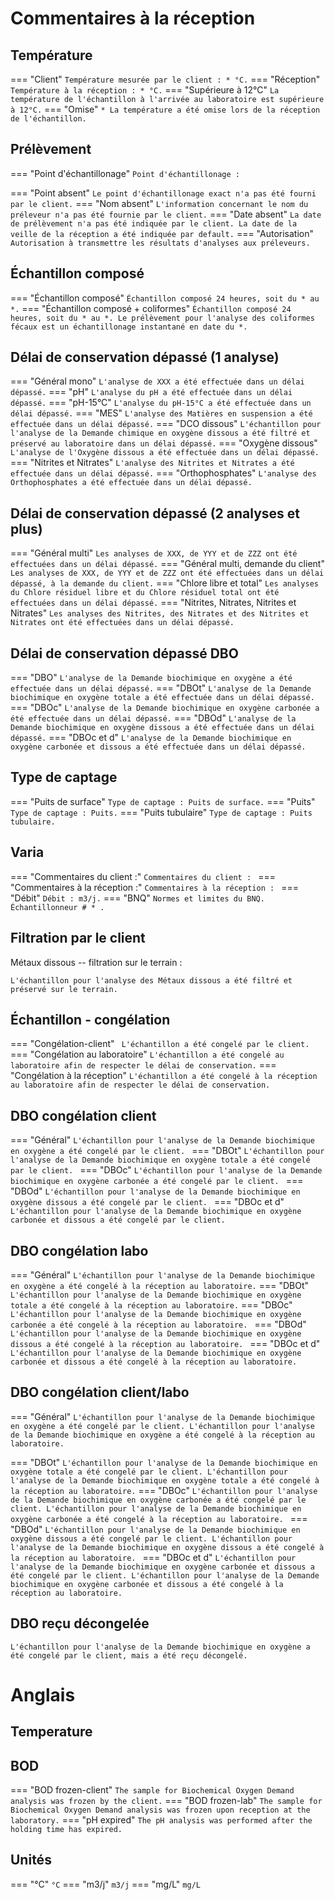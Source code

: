 # Commentaires à la réception

## Température

=== "Client"
    ```
    Température mesurée par le client : * °C.
    ```
=== "Réception"
    ```
    Température à la réception : * °C.
    ```
=== "Supérieure à 12°C"
    ```
    La température de l'échantillon à l'arrivée au laboratoire est supérieure à 12°C.
    ```
=== "Omise"
    ```
    * La température a été omise lors de la réception de l'échantillon.
    ```

## Prélèvement
=== "Point d'échantillonage"
    ```
    Point d'échantillonage : 
    ```

=== "Point absent"
    ```
    Le point d'échantillonage exact n'a pas été fourni par le client.
    ```
=== "Nom absent"
    ```
    L'information concernant le nom du préleveur n'a pas été fournie par le client.
    ```
=== "Date absent"
    ```
    La date de prélèvement n'a pas été indiquée par le client. La date de la veille de la réception a été indiquée par default.
    ```
=== "Autorisation"
    ```
    Autorisation à transmettre les résultats d'analyses aux préleveurs.
    ```
## Échantillon composé
=== "Échantillon composé"
    ```
    Échantillon composé 24 heures, soit du * au *.
    ```
=== "Échantillon composé + coliformes"
    ```
    Échantillon composé 24 heures, soit du * au *. Le prélèvement pour l'analyse des coliformes fécaux est un échantillonage instantané en date du *.
    ```


## Délai de conservation dépassé (1 analyse)

=== "Général mono"
    ```
    L'analyse de XXX a été effectuée dans un délai dépassé.
    ```
=== "pH"
    ```
    L'analyse du pH a été effectuée dans un délai dépassé.
    ```
=== "pH-15°C"
    ```
    L'analyse du pH-15°C a été effectuée dans un délai dépassé.
    ```
=== "MES"
    ```
    L'analyse des Matières en suspension a été effectuée dans un délai dépassé.
    ```
=== "DCO dissous"
    ```
    L'échantillon pour l'analyse de la Demande chimique en oxygène dissous a été filtré et préservé au laboratoire dans un délai dépassé.
    ```
=== "Oxygène dissous"
    ```
    L'analyse de l'Oxygène dissous a été effectuée dans un délai dépassé.
    ```
=== "Nitrites et Nitrates"
    ```
    L'analyse des Nitrites et Nitrates a été effectuée dans un délai dépassé.
    ```
=== "Orthophosphates"
    ```
    L'analyse des Orthophosphates a été effectuée dans un délai dépassé.
    ```

## Délai de conservation dépassé (2 analyses et plus)
=== "Général multi"
    ```
    Les analyses de XXX, de YYY et de ZZZ ont été effectuées dans un délai dépassé.
    ```
=== "Général multi, demande du client"
    ```
    Les analyses de XXX, de YYY et de ZZZ ont été effectuées dans un délai dépassé, à la demande du client.
    ```
=== "Chlore libre et total"
    ```
    Les analyses du Chlore résiduel libre et du Chlore résiduel total ont été effectuées dans un délai dépassé.
    ```
=== "Nitrites, Nitrates, Nitrites et Nitrates"
    ```
    Les analyses des Nitrites, des Nitrates et des Nitrites et Nitrates ont été effectuées dans un délai dépassé.
    ```

## Délai de conservation dépassé DBO

=== "DBO"
    ```
    L'analyse de la Demande biochimique en oxygène a été effectuée dans un délai dépassé.
    ```
=== "DBOt"
    ```
    L'analyse de la Demande biochimique en oxygène totale a été effectuée dans un délai dépassé.
    ```
=== "DBOc"
    ```
    L'analyse de la Demande biochimique en oxygène carbonée a été effectuée dans un délai dépassé.
    ```
=== "DBOd"
    ```
    L'analyse de la Demande biochimique en oxygène dissous a été effectuée dans un délai dépassé.
    ```
=== "DBOc et d"
    ```
    L'analyse de la Demande biochimique en oxygène carbonée et dissous a été effectuée dans un délai dépassé.
    ```

## Type de captage
=== "Puits de surface"
    ```
    Type de captage : Puits de surface.
    ```
=== "Puits"
    ```
    Type de captage : Puits.
    ```
=== "Puits tubulaire"
    ```
    Type de captage : Puits tubulaire.
    ```

## Varia
=== "Commentaires du client :"
    ```
    Commentaires du client : 
    ```
=== "Commentaires à la réception :"
    ```
    Commentaires à la réception : 
    ```
=== "Débit"
    ```
    Débit : m3/j.
    ```
=== "BNQ"
    ```
    Normes et limites du BNQ. Échantillonneur # * .
    ```




## Filtration par le client

Métaux dissous -- filtration sur le terrain :
```
L'échantillon pour l'analyse des Métaux dissous a été filtré et préservé sur le terrain.
```

## Échantillon - congélation 
=== "Congélation-client"
    ``` 
    L'échantillon a été congelé par le client.
    ```
=== "Congélation au laboratoire"
    ```
    L'échantillon a été congelé au laboratoire afin de respecter le délai de conservation.
    ```
=== "Congélation à la réception"
    ```
    L'échantillon a été congelé à la réception au laboratoire afin de respecter le délai de conservation.
    ```

## DBO congélation client
=== "Général"
    ```
    L'échantillon pour l'analyse de la Demande biochimique en oxygène a été congelé par le client. 
    ```
=== "DBOt"
    ```
    L'échantillon pour l'analyse de la Demande biochimique en oxygène totale a été congelé par le client. 
    ```
=== "DBOc"
    ```
    L'échantillon pour l'analyse de la Demande biochimique en oxygène carbonée a été congelé par le client. 
    ```
=== "DBOd"
    ```
    L'échantillon pour l'analyse de la Demande biochimique en oxygène dissous a été congelé par le client. 
    ```
=== "DBOc et d"
    ```
    L'échantillon pour l'analyse de la Demande biochimique en oxygène carbonée et dissous a été congelé par le client. 
    ```

## DBO congélation labo     
=== "Général"
    ```
    L'échantillon pour l'analyse de la Demande biochimique en oxygène a été congelé à la réception au laboratoire.
    ```
=== "DBOt"
    ```
    L'échantillon pour l'analyse de la Demande biochimique en oxygène totale a été congelé à la réception au laboratoire.
    ```
=== "DBOc"
    ```
    L'échantillon pour l'analyse de la Demande biochimique en oxygène carbonée a été congelé à la réception au laboratoire. 
    ```
=== "DBOd"
    ```
    L'échantillon pour l'analyse de la Demande biochimique en oxygène dissous a été congelé à la réception au laboratoire. 
    ```
=== "DBOc et d"
    ```
    L'échantillon pour l'analyse de la Demande biochimique en oxygène carbonée et dissous a été congelé à la réception au laboratoire. 
    ```

## DBO congélation client/labo 
=== "Général"
    ```
    L'échantillon pour l'analyse de la Demande biochimique en oxygène a été congelé par le client.
    L'échantillon pour l'analyse de la Demande biochimique en oxygène a été congelé à la réception au laboratoire. 
    ```

=== "DBOt"
    ```
    L'échantillon pour l'analyse de la Demande biochimique en oxygène totale a été congelé par le client.
    L'échantillon pour l'analyse de la Demande biochimique en oxygène totale a été congelé à la réception au laboratoire.
    ```
=== "DBOc"
    ```
    L'échantillon pour l'analyse de la Demande biochimique en oxygène carbonée a été congelé par le client.
    L'échantillon pour l'analyse de la Demande biochimique en oxygène carbonée a été congelé à la réception au laboratoire. 
    ```
=== "DBOd"
    ```
    L'échantillon pour l'analyse de la Demande biochimique en oxygène dissous a été congelé par le client.
    L'échantillon pour l'analyse de la Demande biochimique en oxygène dissous a été congelé à la réception au laboratoire. 
    ```
=== "DBOc et d"
    ```
    L'échantillon pour l'analyse de la Demande biochimique en oxygène carbonée et dissous a été congelé par le client.
    L'échantillon pour l'analyse de la Demande biochimique en oxygène carbonée et dissous a été congelé à la réception au laboratoire. 
    ```

## DBO reçu décongelée
```
L'échantillon pour l'analyse de la Demande biochimique en oxygène a été congelé par le client, mais a été reçu décongelé.
```

# Anglais

## Temperature



## BOD
=== "BOD frozen-client"
    ```
    The sample for Biochemical Oxygen Demand analysis was frozen by the client.
    ```
=== "BOD frozen-lab"
    ```
    The sample for Biochemical Oxygen Demand analysis was frozen upon reception at the laboratory.
    ```
=== "pH expired"
    ```
    The pH analysis was performed after the holding time has expired.
    ```

## Unités
=== "°C"
    ```
    °C
    ```
=== "m3/j"
    ```
    m3/j
    ```
=== "mg/L"
    ```
    mg/L
    ```
